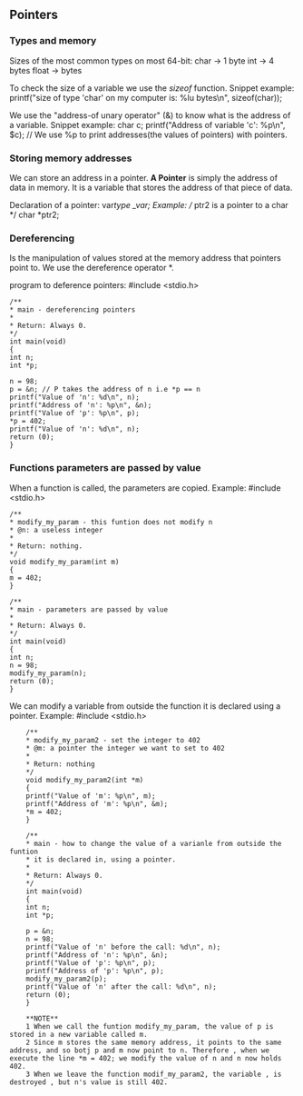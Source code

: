 ## Pointers

### Types and memory

Sizes of the most common types on most 64-bit:
char -> 1 byte
int -> 4 bytes
float -> bytes

To check the size of a variable we use the _sizeof_ function.
Snippet example:
printf("size of type 'char' on my computer is: %lu bytes\n", sizeof(char));

We use the "address-of unary operator" (&) to know what is the address of a variable.
Snippet example:
char c;
printf("Address of variable 'c': %p\n", $c);
// We use %p to print addresses(the values of pointers) with pointers.

### Storing memory addresses

We can store an address in a pointer.
**A Pointer** is simply the address of data in memory. It is a variable that stores the address of that piece of data.

Declaration of a pointer:
var*type \_var;
Example:
/* ptr2 is a pointer to a char */
char *ptr2;

### Dereferencing

Is the manipulation of values stored at the memory address that pointers point to. We use the dereference operator \*.

program to deference pointers:
#include <stdio.h>

    /**
    * main - dereferencing pointers
    *
    * Return: Always 0.
    */
    int main(void)
    {
    int n;
    int *p;

    n = 98;
    p = &n; // P takes the address of n i.e *p == n
    printf("Value of 'n': %d\n", n);
    printf("Address of 'n': %p\n", &n);
    printf("Value of 'p': %p\n", p);
    *p = 402;
    printf("Value of 'n': %d\n", n);
    return (0);
    }

### Functions parameters are passed by value

When a function is called, the parameters are copied.
Example:
#include <stdio.h>

    /**
    * modify_my_param - this funtion does not modify n
    * @n: a useless integer
    *
    * Return: nothing.
    */
    void modify_my_param(int m)
    {
    m = 402;
    }

    /**
    * main - parameters are passed by value
    *
    * Return: Always 0.
    */
    int main(void)
    {
    int n;
    n = 98;
    modify_my_param(n);
    return (0);
    }

We can modify a variable from outside the function it is declared using a pointer.
Example:
#include <stdio.h>

        /**
        * modify_my_param2 - set the integer to 402
        * @m: a pointer the integer we want to set to 402
        *
        * Return: nothing
        */
        void modify_my_param2(int *m)
        {
        printf("Value of 'm': %p\n", m);
        printf("Address of 'm': %p\n", &m);
        *m = 402;
        }

        /**
        * main - how to change the value of a varianle from outside the funtion
        * it is declared in, using a pointer.
        *
        * Return: Always 0.
        */
        int main(void)
        {
        int n;
        int *p;

        p = &n;
        n = 98;
        printf("Value of 'n' before the call: %d\n", n);
        printf("Address of 'n': %p\n", &n);
        printf("Value of 'p': %p\n", p);
        printf("Address of 'p': %p\n", p);
        modify_my_param2(p);
        printf("Value of 'n' after the call: %d\n", n);
        return (0);
        }

        **NOTE**
        1 When we call the funtion modify_my_param, the value of p is stored in a new variable called m.
        2 Since m stores the same memory address, it points to the same address, and so botj p and m now point to n. Therefore , when we execute the line *m = 402; we modify the value of n and n now holds 402.
        3 When we leave the function modif_my_param2, the variable , is destroyed , but n's value is still 402.
